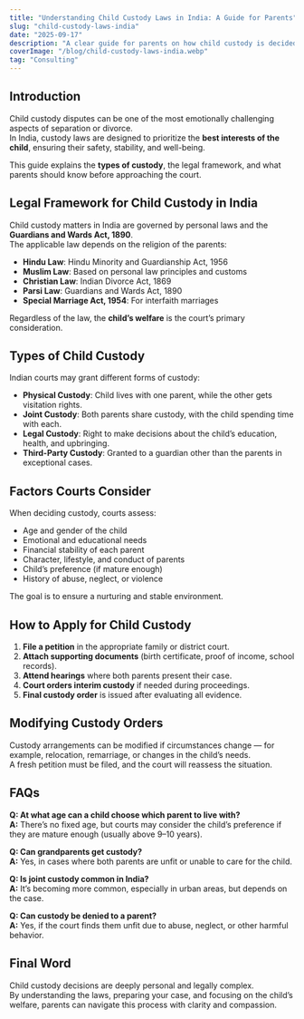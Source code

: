 ```yaml
---
title: "Understanding Child Custody Laws in India: A Guide for Parents"
slug: "child-custody-laws-india"
date: "2025-09-17"
description: "A clear guide for parents on how child custody is decided in India, including types of custody, legal provisions, and factors courts consider to protect the child’s best interests."
coverImage: "/blog/child-custody-laws-india.webp"
tag: "Consulting"
---
```


## Introduction

Child custody disputes can be one of the most emotionally challenging aspects of separation or divorce.  
In India, custody laws are designed to prioritize the **best interests of the child**, ensuring their safety, stability, and well-being.

This guide explains the **types of custody**, the legal framework, and what parents should know before approaching the court.

## Legal Framework for Child Custody in India

Child custody matters in India are governed by personal laws and the **Guardians and Wards Act, 1890**.  
The applicable law depends on the religion of the parents:

- **Hindu Law**: Hindu Minority and Guardianship Act, 1956  
- **Muslim Law**: Based on personal law principles and customs  
- **Christian Law**: Indian Divorce Act, 1869  
- **Parsi Law**: Guardians and Wards Act, 1890  
- **Special Marriage Act, 1954**: For interfaith marriages

Regardless of the law, the **child’s welfare** is the court’s primary consideration.

## Types of Child Custody

Indian courts may grant different forms of custody:

- **Physical Custody**: Child lives with one parent, while the other gets visitation rights.  
- **Joint Custody**: Both parents share custody, with the child spending time with each.  
- **Legal Custody**: Right to make decisions about the child’s education, health, and upbringing.  
- **Third-Party Custody**: Granted to a guardian other than the parents in exceptional cases.

## Factors Courts Consider

When deciding custody, courts assess:

- Age and gender of the child  
- Emotional and educational needs  
- Financial stability of each parent  
- Character, lifestyle, and conduct of parents  
- Child’s preference (if mature enough)  
- History of abuse, neglect, or violence

The goal is to ensure a nurturing and stable environment.

## How to Apply for Child Custody

1. **File a petition** in the appropriate family or district court.  
2. **Attach supporting documents** (birth certificate, proof of income, school records).  
3. **Attend hearings** where both parents present their case.  
4. **Court orders interim custody** if needed during proceedings.  
5. **Final custody order** is issued after evaluating all evidence.

## Modifying Custody Orders

Custody arrangements can be modified if circumstances change — for example, relocation, remarriage, or changes in the child’s needs.  
A fresh petition must be filed, and the court will reassess the situation.

## FAQs

**Q: At what age can a child choose which parent to live with?**  
**A:** There’s no fixed age, but courts may consider the child’s preference if they are mature enough (usually above 9–10 years).

**Q: Can grandparents get custody?**  
**A:** Yes, in cases where both parents are unfit or unable to care for the child.

**Q: Is joint custody common in India?**  
**A:** It’s becoming more common, especially in urban areas, but depends on the case.

**Q: Can custody be denied to a parent?**  
**A:** Yes, if the court finds them unfit due to abuse, neglect, or other harmful behavior.

## Final Word

Child custody decisions are deeply personal and legally complex.  
By understanding the laws, preparing your case, and focusing on the child’s welfare, parents can navigate this process with clarity and compassion.
